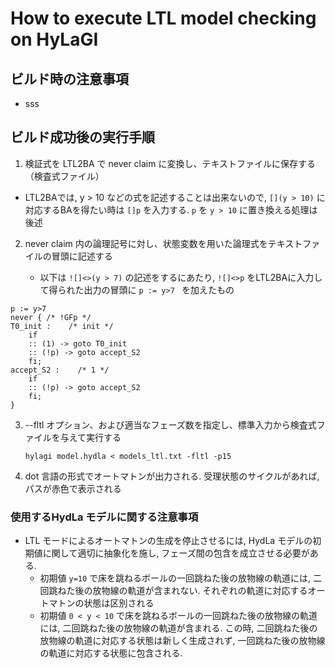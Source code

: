 # How to execute LTL model checking on HyLaGI

## ビルド時の注意事項

- sss

## ビルド成功後の実行手順

1. 検証式を ​LTL2BA で never claim に変換し、テキストファイルに保存する（検査式ファイル）

- LTL2BAでは, y > 10 などの式を記述することは出来ないので, ```[](y > 10)``` に対応するBAを得たい時は ```[]p``` を入力する. ```p``` を ```y > 10``` に置き換える処理は後述

2. never claim 内の論理記号に対し、状態変数を用いた論理式をテキストファイルの冒頭に記述する

   - 以下は ```![]<>(y > 7)``` の記述をするにあたり, ```![]<>p``` をLTL2BAに入力して得られた出力の冒頭に ```p := y>7 ``` を加えたもの
  
```
p := y>7
never { /* !GFp */
T0_init :    /* init */
	if
	:: (1) -> goto T0_init
	:: (!p) -> goto accept_S2
	fi;
accept_S2 :    /* 1 */
	if
	:: (!p) -> goto accept_S2
	fi;
}
```
 
3. --fltl オプション、および適当なフェーズ数を指定し、標準入力から検査式ファイルを与えて実行する
   
   ``` hylagi model.hydla < models_ltl.txt -fltl -p15 ```

4. dot 言語の形式でオートマトンが出力される. 受理状態のサイクルがあれば, パスが赤色で表示される

### 使用するHydLa モデルに関する注意事項

- LTL モードによるオートマトンの生成を停止させるには, HydLa モデルの初期値に関して適切に抽象化を施し, フェーズ間の包含を成立させる必要がある.
  - 初期値 ```y=10``` で床を跳ねるボールの一回跳ねた後の放物線の軌道には, 二回跳ねた後の放物線の軌道が含まれない. それぞれの軌道に対応するオートマトンの状態は区別される
  - 初期値 ```0 < y < 10``` で床を跳ねるボールの一回跳ねた後の放物線の軌道には, 二回跳ねた後の放物線の軌道が含まれる. この時, 二回跳ねた後の放物線の軌道に対応する状態は新しく生成されず, 一回跳ねた後の放物線の軌道に対応する状態に包含される.